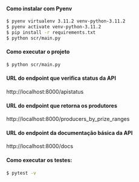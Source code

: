 
#### Como instalar com Pyenv
```bash
$ pyenv virtualenv 3.11.2 venv-python-3.11.2
$ pyenv activate venv-python-3.11.2
$ pip install -r requirements.txt
$ python scr/main.py
```

#### Como executar o projeto
```bash
$ python scr/main.py
```

#### URL do endpoint que verifica status da API
http://localhost:8000/apistatus


#### URL do endpoint que retorna os produtores
http://localhost:8000/producers_by_prize_ranges


#### URL do endpoint da documentação básica da API
http://localhost:8000/docs


#### Como executar os testes:
```bash
$ pytest -v
```
